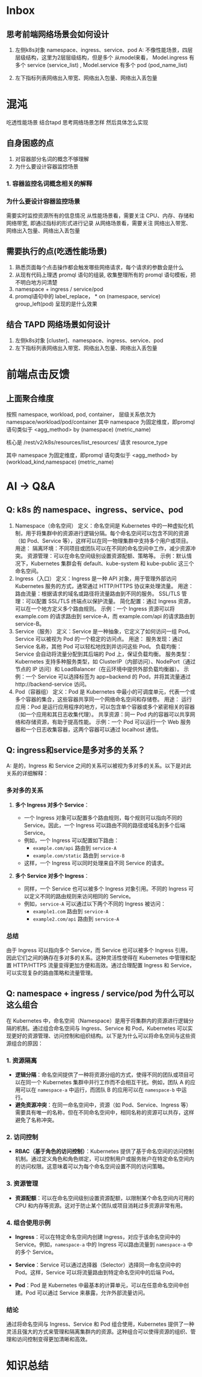 # Inbox 
## 思考前端网络场景会如何设计
1. 左侧k8s对象 namespace、ingress、service、pod
A: 不像性能场景，四层层级结构，这里为2层层级结构，但是多个
从model来看， Model.ingress 有多个 service (service_list) ,  Model.service 有多个 pod (pod_name_list)

2. 左下指标列表网络出入带宽、网络出入包量、网络出入丢包量
# 混沌

吃透性能场景
结合tapd 思考网络场景怎样
然后具体怎么实现

## 自身困惑的点
1. 对容器部分名词的概念不够理解
2. 为什么要设计容器监控场景

### 1. 容器监控名词概念相关的解释

### 为什么要设计容器监控场景
需要实时监控资源所有的信息情况
从性能场景看，需要关注 CPU、内存、存储和网络带宽, 即通过指标的形式进行记录
从网络场景看，需要关注 网络出入带宽、网络出入包量、网络出入丢包量

## 需要执行的点(吃透性能场景)
1. 熟悉页面每个点击操作都会触发哪些网络请求，每个请求的参数会是什么
2. 从现有代码上理透 promql 语句的组装, 收集整理所有的 promql 语句模板，把不明白地方问清楚
3. namespace +  ingress / service/pod 
4.  promql语句中的 label_replace，   * on (namespace, service) group_left(pod)  呈现的是什么效果


## 结合 TAPD 网络场景如何设计
1. 左侧k8s对象
[cluster]、namespace、ingress、service、pod
2. 左下指标列表网络出入带宽、网络出入包量、网络出入丢包量

# 前端点击反馈
## 上面聚合维度
按照 namespace, workload, pod, container， 层级关系依次为 namespace/workload/pod/container
其中 namespace 为固定维度，即promql 语句类似于   <agg_method> by (namespace) (metric_name)

核心是 /rest/v2/k8s/resources/list_resources/ 请求  resource_type

其中 namespace 为固定维度，即promql 语句类似于   <agg_method> by (workload_kind,namespace) (metric_name)


# AI -> Q&A
## Q: k8s 的 namespace、ingress、service、pod

1. Namespace（命名空间）
定义：命名空间是 Kubernetes 中的一种虚拟化机制，用于将集群中的资源进行逻辑分隔。每个命名空间可以包含不同的资源（如 Pod、Service 等），这样可以在同一物理集群中支持多个用户或项目。
用途：
隔离环境：不同项目或团队可以在不同的命名空间中工作，减少资源冲突。
资源管理：可以在命名空间级别设置资源配额、策略等。
示例：默认情况下，Kubernetes 集群会有 default、kube-system 和 kube-public 这三个命名空间。
2. Ingress（入口）
定义：Ingress 是一种 API 对象，用于管理外部访问 Kubernetes 服务的方式，通常通过 HTTP/HTTPS 协议来处理流量。
用途：
路由流量：根据请求的域名或路径将流量路由到不同的服务。
SSL/TLS 管理：可以配置 SSL/TLS 终端点以保护流量。
简化配置：通过 Ingress 资源，可以在一个地方定义多个路由规则。
示例：一个 Ingress 资源可以将 example.com 的请求路由到 service-A，而 example.com/api 的请求路由到 service-B。
3. Service（服务）
定义：Service 是一种抽象，它定义了如何访问一组 Pod。Service 可以被视为 Pod 的一个稳定的访问点。
用途：
服务发现：通过 Service 名称，其他 Pod 可以轻松地找到并访问这些 Pod。
负载均衡：Service 会自动将流量分配到其后端的 Pod 上，保证负载均衡。
服务类型：Kubernetes 支持多种服务类型，如 ClusterIP（内部访问）、NodePort（通过节点的 IP 访问）和 LoadBalancer（在云环境中提供外部负载均衡器）。
示例：一个 Service 可以选择标签为 app=backend 的 Pod，并将其流量通过 http://backend-service 访问。
4. Pod（容器组）
定义：Pod 是 Kubernetes 中最小的可调度单元，代表一个或多个容器的集合，这些容器共享同一个网络命名空间和存储卷。
用途：
运行应用：Pod 是运行应用程序的地方，可以包含单个容器或多个紧密相关的容器（如一个应用和其日志收集代理）。
共享资源：同一 Pod 内的容器可以共享网络和存储资源，有助于提高性能。
示例：一个 Pod 可以运行一个 Web 服务器和一个日志收集容器，这两个容器可以通过 localhost 通信。


## Q: ingress和service是多对多的关系？
A: 是的，Ingress 和 Service 之间的关系可以被视为多对多的关系。以下是对此关系的详细解释：

### 多对多的关系

1. **多个 Ingress 对多个 Service**：
   - 一个 Ingress 对象可以配置多个路由规则，每个规则可以指向不同的 Service。因此，一个 Ingress 可以路由不同的路径或域名到多个后端 Service。
   - 例如，一个 Ingress 可以配置如下路由：
     - `example.com/api` 路由到 `service-A`
     - `example.com/static` 路由到 `service-B`
   - 这样，一个 Ingress 可以同时处理来自不同 Service 的请求。

2. **多个 Service 对多个 Ingress**：
   - 同样，一个 Service 也可以被多个 Ingress 对象引用。不同的 Ingress 可以定义不同的路由规则来访问相同的 Service。
   - 例如，`service-A` 可以通过以下两个不同的 Ingress 被访问：
     - `example1.com` 路由到 `service-A`
     - `example2.com/api` 路由到 `service-A`

### 总结

由于 Ingress 可以指向多个 Service，而 Service 也可以被多个 Ingress 引用，因此它们之间的确存在多对多的关系。这种灵活性使得在 Kubernetes 中管理和配置 HTTP/HTTPS 流量变得更加方便和高效。通过合理配置 Ingress 和 Service，可以实现复杂的路由策略和流量管理。

## Q: namespace +  ingress / service/pod 为什么可以这么组合
在 Kubernetes 中，命名空间（Namespace）是用于将集群内的资源进行逻辑分隔的机制。通过组合命名空间与 Ingress、Service 和 Pod，Kubernetes 可以实现更好的资源管理、访问控制和组织结构。以下是为什么可以将命名空间与这些资源组合的原因：

### 1. 资源隔离

- **逻辑分隔**：命名空间提供了一种将资源分组的方式，使得不同的团队或项目可以在同一个 Kubernetes 集群中并行工作而不会相互干扰。例如，团队 A 的应用可以在 `namespace-a` 中运行，而团队 B 的应用可以在 `namespace-b` 中运行。
- **避免资源冲突**：在同一命名空间中，资源（如 Pod、Service、Ingress 等）需要具有唯一的名称，但在不同命名空间中，相同名称的资源可以共存，这样避免了名称冲突。

### 2. 访问控制

- **RBAC（基于角色的访问控制）**：Kubernetes 提供了基于命名空间的访问控制机制。通过定义角色和角色绑定，可以控制用户或服务账户在特定命名空间内的访问权限。这意味着可以为每个命名空间设置不同的访问策略。
  
### 3. 资源管理

- **资源配额**：可以在命名空间级别设置资源配额，以限制某个命名空间内可用的 CPU 和内存等资源。这对于防止某个团队或项目消耗过多资源非常有用。
  
### 4. 组合使用示例

- **Ingress**：可以在特定命名空间内创建 Ingress，对应于该命名空间中的 Service。例如，`namespace-a` 中的 Ingress 可以路由流量到 `namespace-a` 中的多个 Service。
  
- **Service**：Service 可以通过选择器（Selector）选择同一命名空间中的 Pod。这样，Service 可以将流量路由到特定命名空间中的后端 Pod。
  
- **Pod**：Pod 是 Kubernetes 中最基本的计算单元，可以在任意命名空间中创建。Pod 可以通过 Service 来暴露，允许外部流量访问。

### 结论

通过将命名空间与 Ingress、Service 和 Pod 组合使用，Kubernetes 提供了一种灵活且强大的方式来管理和隔离集群内的资源。这种组合可以使得资源的组织、管理和访问控制变得更加清晰和高效。

# 知识总结
